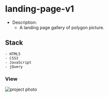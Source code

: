 # landing-page-v1

- Description:
  - A landing page gallery of polygon picture.

## Stack
```
- HTML5
- CSS3
- JavaScript
- jQuery
```

### View

![project photo](/landing_pagepolygon1.png)
